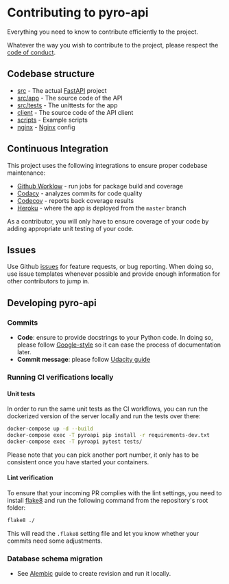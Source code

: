 # Contributing to pyro-api

Everything you need to know to contribute efficiently to the project.

Whatever the way you wish to contribute to the project, please respect the [code of conduct](CODE_OF_CONDUCT.md).


## Codebase structure

- [src](https://github.com/pyronear/pyro-api/blob/master/src) - The actual [FastAPI](https://fastapi.tiangolo.com/) project
- [src/app](https://github.com/pyronear/pyro-api/blob/master/src/app) - The source code of the API
- [src/tests](https://github.com/pyronear/pyro-api/blob/master/src/tests) - The unittests for the app
- [client](https://github.com/pyronear/pyro-api/blob/master/client/pyroclient) - The source code of the API client
- [scripts](https://github.com/pyronear/pyro-api/blob/master/scripts) - Example scripts
- [nginx](https://github.com/pyronear/pyro-api/blob/master/nginx) - [Nginx](https://www.nginx.com/) config



## Continuous Integration

This project uses the following integrations to ensure proper codebase maintenance:

- [Github Worklow](https://help.github.com/en/actions/configuring-and-managing-workflows/configuring-a-workflow) - run jobs for package build and coverage
- [Codacy](https://www.codacy.com/) - analyzes commits for code quality
- [Codecov](https://codecov.io/) - reports back coverage results
- [Heroku](https://www.heroku.com/) - where the app is deployed from the `master` branch

As a contributor, you will only have to ensure coverage of your code by adding appropriate unit testing of your code.



## Issues

Use Github [issues](https://github.com/pyronear/pyro-api/issues) for feature requests, or bug reporting. When doing so, use issue templates whenever possible and provide enough information for other contributors to jump in.



## Developing pyro-api


### Commits

- **Code**: ensure to provide docstrings to your Python code. In doing so, please follow [Google-style](https://sphinxcontrib-napoleon.readthedocs.io/en/latest/example_google.html) so it can ease the process of documentation later.
- **Commit message**: please follow [Udacity guide](http://udacity.github.io/git-styleguide/)

### Running CI verifications locally

#### Unit tests

In order to run the same unit tests as the CI workflows, you can run the dockerized version of the server locally and run the tests over there:

```bash
docker-compose up -d --build
docker-compose exec -T pyroapi pip install -r requirements-dev.txt
docker-compose exec -T pyroapi pytest tests/
```
Please note that you can pick another port number, it only has to be consistent once you have started your containers.

#### Lint verification

To ensure that your incoming PR complies with the lint settings, you need to install [flake8](https://flake8.pycqa.org/en/latest/) and run the following command from the repository's root folder:

```bash
flake8 ./
```
This will read the `.flake8` setting file and let you know whether your commits need some adjustments.


### Database schema migration

- See [Alembic](src/alembic) guide to create revision and run it locally. 